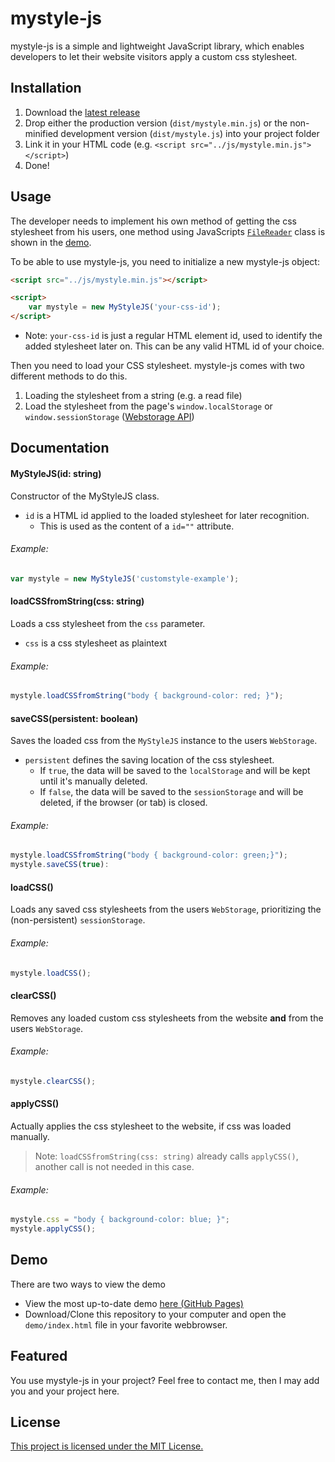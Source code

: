 # mystyle-js

mystyle-js is a simple and lightweight JavaScript library, which enables developers to let their website visitors apply a custom css stylesheet.

## Installation

1. Download the [latest release](https://github.com/RicoBrase/mystyle-js/releases/latest)
2. Drop either the production version (`dist/mystyle.min.js`) or the non-minified development version (`dist/mystyle.js`) into your project folder
3. Link it in your HTML code (e.g. `<script src="../js/mystyle.min.js"></script>`)
4. Done!

## Usage

The developer needs to implement his own method of getting the css stylesheet from his users, one method using JavaScripts [`FileReader`](https://developer.mozilla.org/en-US/docs/Web/API/FileReader) class is shown in the [demo](https://github.com/RicoBrase/mystyle-js/tree/master/demo).

To be able to use mystyle-js, you need to initialize a new mystyle-js object:

```html
<script src="../js/mystyle.min.js"></script>

<script>
    var mystyle = new MyStyleJS('your-css-id');
</script>
```

* Note: `your-css-id` is just a regular HTML element id, used to identify the added stylesheet later on. This can be any valid HTML id of your choice.

Then you need to load your CSS stylesheet. mystyle-js comes with two different methods to do this.

1. Loading the stylesheet from a string (e.g. a read file)
2. Load the stylesheet from the page's `window.localStorage` or `window.sessionStorage` ([Webstorage API](http://www.w3schools.com/html/html5_webstorage.asp))

## Documentation

#### MyStyleJS(id: string)
Constructor of the MyStyleJS class.

- `id` is a HTML id applied to the loaded stylesheet for later recognition.
    + This is used as the content of a `id=""` attribute.

###### Example:
```javascript
var mystyle = new MyStyleJS('customstyle-example');
```

#### loadCSSfromString(css: string)
Loads a css stylesheet from the `css` parameter.

- `css` is a css stylesheet as plaintext

###### Example:
```javascript
mystyle.loadCSSfromString("body { background-color: red; }");
```

#### saveCSS(persistent: boolean)
Saves the loaded css from the `MyStyleJS` instance to the users `WebStorage`.

- `persistent` defines the saving location of the css stylesheet.
    + If `true`, the data will be saved to the `localStorage` and will be kept until it's manually deleted.
    + If `false`, the data will be saved to the `sessionStorage` and will be deleted, if the browser (or tab) is closed.

###### Example:
```javascript
mystyle.loadCSSfromString("body { background-color: green;}");
mystyle.saveCSS(true):
```

#### loadCSS()
Loads any saved css stylesheets from the users `WebStorage`, prioritizing the (non-persistent) `sessionStorage`.

###### Example:
```javascript
mystyle.loadCSS();
```

#### clearCSS()
Removes any loaded custom css stylesheets from the website **and** from the users `WebStorage`.

###### Example:
```javascript
mystyle.clearCSS();
```

#### applyCSS()
Actually applies the css stylesheet to the website, if css was loaded manually.
> Note: `loadCSSfromString(css: string)` already calls `applyCSS()`, another call is not needed in this case.

###### Example:
```javascript
mystyle.css = "body { background-color: blue; }";
mystyle.applyCSS();
```

## Demo
There are two ways to view the demo
* View the most up-to-date demo [here (GitHub Pages)](https://ricobrase.github.io/mystyle-js/demo/)
* Download/Clone this repository to your computer and open the `demo/index.html` file in your favorite webbrowser.

## Featured
You use mystyle-js in your project? Feel free to contact me, then I may add you and your project here.

## License
[This project is licensed under the MIT License.](LICENSE.md)
